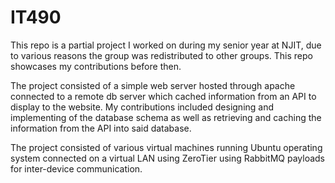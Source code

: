 # IT490

This repo is a partial project I worked on during my senior year at NJIT, due to various reasons the group was redistributed to other groups. This repo showcases my contributions before then.

The project consisted of a simple web server hosted through apache connected to a remote db server which cached information from an API to display to the website. My contributions included designing and implementing of the database schema as well as retrieving and caching the information from the API into said database.

The project consisted of various virtual machines running Ubuntu operating system connected on a virtual LAN using ZeroTier using RabbitMQ payloads for inter-device communication.

